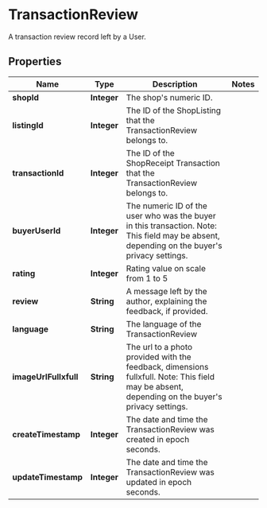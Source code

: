 

# TransactionReview

A transaction review record left by a User.

## Properties

Name | Type | Description | Notes
------------ | ------------- | ------------- | -------------
**shopId** | **Integer** | The shop&#39;s numeric ID. | 
**listingId** | **Integer** | The ID of the ShopListing that the TransactionReview belongs to. | 
**transactionId** | **Integer** | The ID of the ShopReceipt Transaction that the TransactionReview belongs to. | 
**buyerUserId** | **Integer** | The numeric ID of the user who was the buyer in this transaction. Note: This field may be absent, depending on the buyer&#39;s privacy settings. | 
**rating** | **Integer** | Rating value on scale from 1 to 5 | 
**review** | **String** | A message left by the author, explaining the feedback, if provided. | 
**language** | **String** | The language of the TransactionReview | 
**imageUrlFullxfull** | **String** | The url to a photo provided with the feedback, dimensions fullxfull. Note: This field may be absent, depending on the buyer&#39;s privacy settings. | 
**createTimestamp** | **Integer** | The date and time the TransactionReview was created in epoch seconds. | 
**updateTimestamp** | **Integer** | The date and time the TransactionReview was updated in epoch seconds. | 



